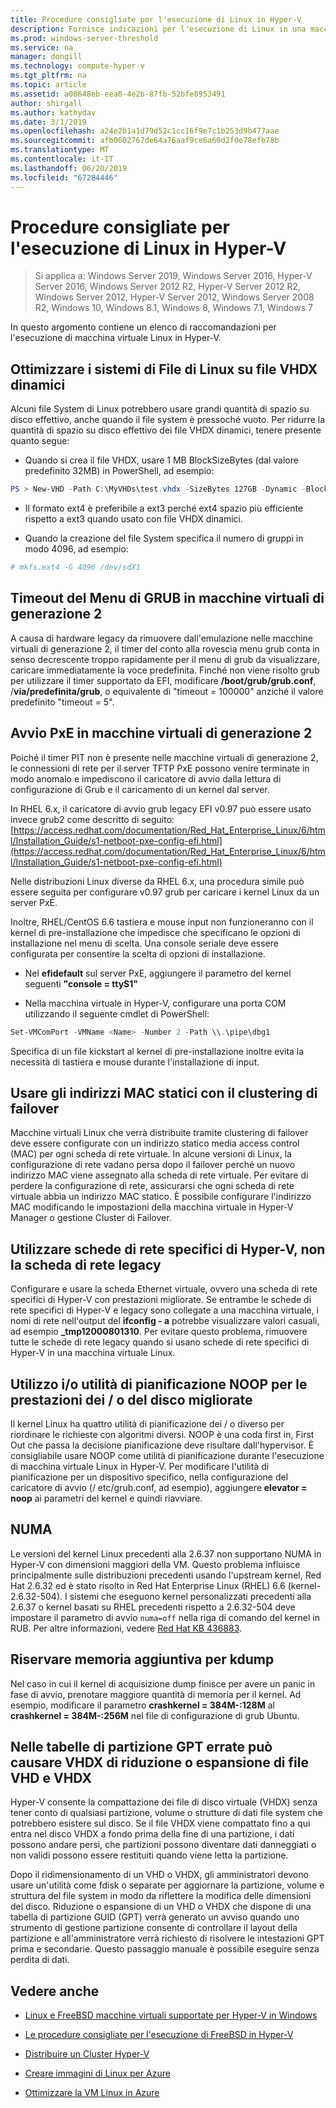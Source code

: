 ```yaml
---
title: Procedure consigliate per l'esecuzione di Linux in Hyper-V
description: Fornisce indicazioni per l'esecuzione di Linux in una macchina virtuale
ms.prod: windows-server-threshold
ms.service: na
manager: dongill
ms.technology: compute-hyper-v
ms.tgt_pltfrm: na
ms.topic: article
ms.assetid: a08648eb-eea0-4e2b-87fb-52bfe8953491
author: shirgall
ms.author: kathydav
ms.date: 3/1/2019
ms.openlocfilehash: a24e2b1a1d79d52c1cc16f9e7c1b253d9b477aae
ms.sourcegitcommit: afb0602767de64a76aaf9ce6a60d2f0e78efb78b
ms.translationtype: MT
ms.contentlocale: it-IT
ms.lasthandoff: 06/20/2019
ms.locfileid: "67284446"
---
```

# <a name="best-practices-for-running-linux-on-hyper-v"></a>Procedure consigliate per l'esecuzione di Linux in Hyper-V

>Si applica a: Windows Server 2019, Windows Server 2016, Hyper-V Server 2016, Windows Server 2012 R2, Hyper-V Server 2012 R2, Windows Server 2012, Hyper-V Server 2012, Windows Server 2008 R2, Windows 10, Windows 8.1, Windows 8, Windows 7.1, Windows 7

In questo argomento contiene un elenco di raccomandazioni per l'esecuzione di macchina virtuale Linux in Hyper-V.

## <a name="tuning-linux-file-systems-on-dynamic-vhdx-files"></a>Ottimizzare i sistemi di File di Linux su file VHDX dinamici

Alcuni file System di Linux potrebbero usare grandi quantità di spazio su disco effettivo, anche quando il file system è pressoché vuoto. Per ridurre la quantità di spazio su disco effettivo dei file VHDX dinamici, tenere presente quanto segue:

* Quando si crea il file VHDX, usare 1 MB BlockSizeBytes (dal valore predefinito 32MB) in PowerShell, ad esempio:

```Powershell
PS > New-VHD -Path C:\MyVHDs\test.vhdx -SizeBytes 127GB -Dynamic -BlockSizeBytes 1MB
```

* Il formato ext4 è preferibile a ext3 perché ext4 spazio più efficiente rispetto a ext3 quando usato con file VHDX dinamici.

* Quando la creazione del file System specifica il numero di gruppi in modo 4096, ad esempio:

```bash
# mkfs.ext4 -G 4096 /dev/sdX1

```

## <a name="grub-menu-timeout-on-generation-2-virtual-machines"></a>Timeout del Menu di GRUB in macchine virtuali di generazione 2

A causa di hardware legacy da rimuovere dall'emulazione nelle macchine virtuali di generazione 2, il timer del conto alla rovescia menu grub conta in senso decrescente troppo rapidamente per il menu di grub da visualizzare, caricare immediatamente la voce predefinita. Finché non viene risolto grub per utilizzare il timer supportato da EFI, modificare **/boot/grub/grub.conf**, /**via/predefinita/grub**, o equivalente di "timeout = 100000" anziché il valore predefinito "timeout = 5".

## <a name="pxe-boot-on-generation-2-virtual-machines"></a>Avvio PxE in macchine virtuali di generazione 2

Poiché il timer PIT non è presente nelle macchine virtuali di generazione 2, le connessioni di rete per il server TFTP PxE possono venire terminate in modo anomalo e impediscono il caricatore di avvio dalla lettura di configurazione di Grub e il caricamento di un kernel dal server.

In RHEL 6.x, il caricatore di avvio grub legacy EFI v0.97 può essere usato invece grub2 come descritto di seguito: [https://access.redhat.com/documentation/Red_Hat_Enterprise_Linux/6/html/Installation_Guide/s1-netboot-pxe-config-efi.html](https://access.redhat.com/documentation/Red_Hat_Enterprise_Linux/6/html/Installation_Guide/s1-netboot-pxe-config-efi.html)

Nelle distribuzioni Linux diverse da RHEL 6.x, una procedura simile può essere seguita per configurare v0.97 grub per caricare i kernel Linux da un server PxE.

Inoltre, RHEL/CentOS 6.6 tastiera e mouse input non funzioneranno con il kernel di pre-installazione che impedisce che specificano le opzioni di installazione nel menu di scelta. Una console seriale deve essere configurata per consentire la scelta di opzioni di installazione.

* Nel **efidefault** sul server PxE, aggiungere il parametro del kernel seguenti **"console = ttyS1"**

* Nella macchina virtuale in Hyper-V, configurare una porta COM utilizzando il seguente cmdlet di PowerShell:

```Powershell
Set-VMComPort -VMName <Name> -Number 2 -Path \\.\pipe\dbg1

```

Specifica di un file kickstart al kernel di pre-installazione inoltre evita la necessità di tastiera e mouse durante l'installazione di input.

## <a name="use-static-mac-addresses-with-failover-clustering"></a>Usare gli indirizzi MAC statici con il clustering di failover

Macchine virtuali Linux che verrà distribuite tramite clustering di failover deve essere configurate con un indirizzo statico media access control (MAC) per ogni scheda di rete virtuale. In alcune versioni di Linux, la configurazione di rete vadano persa dopo il failover perché un nuovo indirizzo MAC viene assegnato alla scheda di rete virtuale. Per evitare di perdere la configurazione di rete, assicurarsi che ogni scheda di rete virtuale abbia un indirizzo MAC statico. È possibile configurare l'indirizzo MAC modificando le impostazioni della macchina virtuale in Hyper-V Manager o gestione Cluster di Failover.

## <a name="use-hyper-v-specific-network-adapters-not-the-legacy-network-adapter"></a>Utilizzare schede di rete specifici di Hyper-V, non la scheda di rete legacy

Configurare e usare la scheda Ethernet virtuale, ovvero una scheda di rete specifici di Hyper-V con prestazioni migliorate. Se entrambe le schede di rete specifici di Hyper-V e legacy sono collegate a una macchina virtuale, i nomi di rete nell'output del **ifconfig - a** potrebbe visualizzare valori casuali, ad esempio **_tmp12000801310**. Per evitare questo problema, rimuovere tutte le schede di rete legacy quando si usano schede di rete specifici di Hyper-V in una macchina virtuale Linux.

## <a name="use-io-scheduler-noop-for-better-disk-io-performance"></a>Utilizzo i/o utilità di pianificazione NOOP per le prestazioni dei / o del disco migliorate

Il kernel Linux ha quattro utilità di pianificazione dei / o diverso per riordinare le richieste con algoritmi diversi. NOOP è una coda first in, First Out che passa la decisione pianificazione deve risultare dall'hypervisor. È consigliabile usare NOOP come utilità di pianificazione durante l'esecuzione di macchina virtuale Linux in Hyper-V. Per modificare l'utilità di pianificazione per un dispositivo specifico, nella configurazione del caricatore di avvio (/ etc/grub.conf, ad esempio), aggiungere **elevator = noop** ai parametri del kernel e quindi riavviare.

## <a name="numa"></a>NUMA

Le versioni del kernel Linux precedenti alla 2.6.37 non supportano NUMA in Hyper-V con dimensioni maggiori della VM. Questo problema influisce principalmente sulle distribuzioni precedenti usando l'upstream kernel, Red Hat 2.6.32 ed è stato risolto in Red Hat Enterprise Linux (RHEL) 6.6 (kernel-2.6.32-504). I sistemi che eseguono kernel personalizzati precedenti alla 2.6.37 o kernel basati su RHEL precedenti rispetto a 2.6.32-504 deve impostare il parametro di avvio `numa=off` nella riga di comando del kernel in RUB. Per altre informazioni, vedere [Red Hat KB 436883](https://access.redhat.com/solutions/436883).

## <a name="reserve-more-memory-for-kdump"></a>Riservare memoria aggiuntiva per kdump

Nel caso in cui il kernel di acquisizione dump finisce per avere un panic in fase di avvio, prenotare maggiore quantità di memoria per il kernel. Ad esempio, modificare il parametro **crashkernel = 384M-:128M** al **crashkernel = 384M-:256M** nel file di configurazione di grub Ubuntu.

## <a name="shrinking-vhdx-or-expanding-vhd-and-vhdx-files-can-result-in-erroneous-gpt-partition-tables"></a>Nelle tabelle di partizione GPT errate può causare VHDX di riduzione o espansione di file VHD e VHDX

Hyper-V consente la compattazione dei file di disco virtuale (VHDX) senza tener conto di qualsiasi partizione, volume o strutture di dati file system che potrebbero esistere sul disco. Se il file VHDX viene compattato fino a qui entra nel disco VHDX a fondo prima della fine di una partizione, i dati possono andare persi, che partizioni possono diventare dati danneggiati o non validi possono essere restituiti quando viene letta la partizione.

Dopo il ridimensionamento di un VHD o VHDX, gli amministratori devono usare un'utilità come fdisk o separate per aggiornare la partizione, volume e struttura del file system in modo da riflettere la modifica delle dimensioni del disco. Riduzione o espansione di un VHD o VHDX che dispone di una tabella di partizione GUID (GPT) verrà generato un avviso quando uno strumento di gestione partizione consente di controllare il layout della partizione e all'amministratore verrà richiesto di risolvere le intestazioni GPT prima e secondarie. Questo passaggio manuale è possibile eseguire senza perdita di dati.

## <a name="see-also"></a>Vedere anche

* [Linux e FreeBSD macchine virtuali supportate per Hyper-V in Windows](Supported-Linux-and-FreeBSD-virtual-machines-for-Hyper-V-on-Windows.md)

* [Le procedure consigliate per l'esecuzione di FreeBSD in Hyper-V](Best-practices-for-running-FreeBSD-on-Hyper-V.md)

* [Distribuire un Cluster Hyper-V](https://technet.microsoft.com/library/jj863389.aspx)

* [Creare immagini di Linux per Azure](https://docs.microsoft.com/azure/virtual-machines/linux/create-upload-generic)

* [Ottimizzare la VM Linux in Azure](https://docs.microsoft.com/azure/virtual-machines/linux/optimization)
